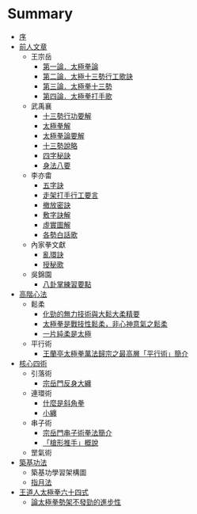 # Summary

* [序](README.md)
* [前人文章](chap01/README.md)
   * 王宗岳
       * [第一論．太極拳論](chap01/太極拳論.md)
       * [第二論．太極十三勢行工歌訣](chap01/太極十三勢行工歌訣.md)
       * [第三論．太極拳十三勢](chap01/太極拳十三勢.md)
       * [第四論．太極拳打手歌](chap01/太極拳打手歌.md)
   * 武禹襄
       * [十三勢行功要解](chap01/十三勢行功要解.md)
       * [太極拳解](chap01/太極拳解.md)
       * [太極拳論要解](chap01/太極拳論要解.md)
       * [十三勢說略](chap01/十三勢說略.md)
       * [四字秘訣](chap01/四字秘訣.md)
       * [身法八要](chap01/身法八要.md)
   * 李亦畬
       * [五字訣](chap01/五字訣.md)
       * [走架打手行工要言](chap01/走架打手行工要言.md)
       * [撤放密訣](chap01/撤放密訣.md)
       * [敷字訣解](chap01/敷字訣解.md)
       * [虛實圖解](chap01/虛實圖解.md)
       * [各勢白話歌](chap01/各勢白話歌.md)
   * 內家拳文獻
       * [亂環訣](chap01/亂環訣.md)
       * [授秘歌](chap01/授秘歌.md)
   * 吳錦園
       * [八卦掌練習要點](chap01/八卦掌練習要點.md)
* [高階心法](gao_jie_xin_fa.md)
   * 鬆柔
       * [化勁的無力技術與大鬆大柔精要](chap02/化勁的無力技術與大鬆大柔精要.md)
       * [太極拳是戰技性鬆柔，非心神意氣之鬆柔](chap02/太極拳是戰技性鬆柔，非心神意氣之鬆柔.md)
       * [一片純柔是太極](chap02/一片純柔是太極.md)
   * 平行術
       * [王蘭亭太極拳萬法歸宗之最高層「平行術」簡介](chap02/王蘭亭太極拳萬法歸宗之最高層平行術簡介.md)
* [核心四術](chap03/README.md)
   * 引落術
       * [宗岳門反身大纏](chap03/宗岳門反身大纏.md)
   * 連環術
       * [什麼是斜角拳](chap03/什麼是斜角拳.md)
       * [小纏](chap03/小纏.md)
   * 串子術
       * [宗岳門串子術拳法簡介](chap03/宗岳門串子術拳法簡介.md)
       * [「槍形推手」概說](chap03/槍形推手概說.md)
   * 罡氣術
* [築基功法](chap04/README.md)
   * 築基功學習架構圖
   * [指月法](chap04/指月法.md)
* [王道人太極拳六十四式](chap05/王道人太極拳六十四式.md)
   * [論太極拳勢架不發勁的進步性](chap05/論太極拳勢架不發勁的進步性.md)

